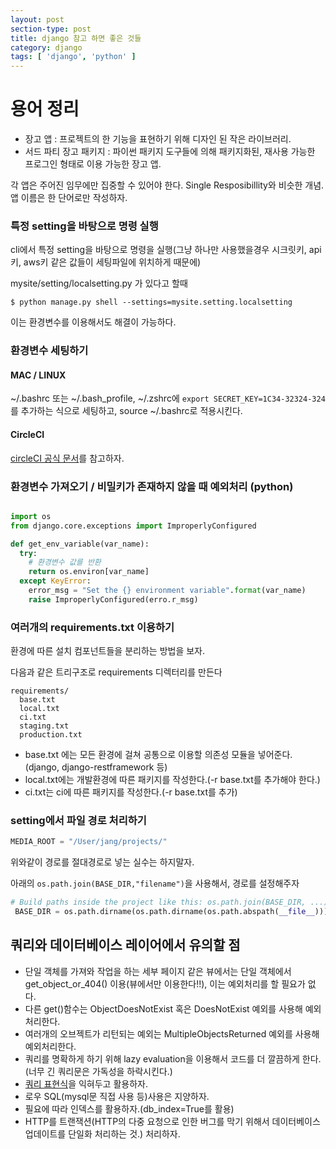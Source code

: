 ```yaml
---
layout: post
section-type: post
title: django 참고 하면 좋은 것들
category: django
tags: [ 'django', 'python' ]
---
```


# 용어 정리

- 장고 앱 : 프로젝트의 한 기능을 표현하기 위해 디자인 된 작은 라이브러리.
- 서드 파티 장고 패키지 : 파이썬 패키지 도구들에 의해 패키지화된, 재사용 가능한 프로그인 형태로 이용 가능한 장고 앱.

각 앱은 주어진 임무에만 집중할 수 있어야 한다. Single Resposibillity와 비슷한 개념.
앱 이름은 한 단어로만 작성하자.

### 특정 setting을 바탕으로 명령 실행

cli에서 특정 setting을 바탕으로 명령을 실행(그냥 하나만 사용했을경우 시크릿키, api키, aws키 같은 값들이 세팅파일에 위치하게 때문에)

mysite/setting/localsetting.py 가 있다고 할때

``` shell
$ python manage.py shell --settings=mysite.setting.localsetting
```

이는 환경변수를 이용해서도 해결이 가능하다.

### 환경변수 세팅하기

#### MAC / LINUX

~/.bashrc 또는 ~/.bash_profile, ~/.zshrc에 ```export SECRET_KEY=1C34-32324-324``` 를 추가하는 식으로 세팅하고, source ~/.bashrc로 적용시킨다.

#### CircleCI

[circleCI 공식 문서](https://circleci.com/docs/1.0/environment-variables/)를 참고하자.


### 환경변수 가져오기 / 비밀키가 존재하지 않을 때 예외처리 (python)

``` python

import os
from django.core.exceptions import ImproperlyConfigured

def get_env_variable(var_name):
  try:
    # 환경변수 값를 반환
    return os.environ[var_name]
  except KeyError:
    error_msg = "Set the {} environment variable".format(var_name)
    raise ImproperlyConfigured(erro.r_msg)
```

### 여러개의 requirements.txt 이용하기

환경에 따른 설치 컴포넌트들을 분리하는 방법을 보자.

다음과 같은 트리구조로 requirements 디렉터리를 만든다
``` text
requirements/
  base.txt
  local.txt
  ci.txt
  staging.txt
  production.txt
```

- base.txt 에는 모든 환경에 걸쳐 공통으로 이용할 의존성 모듈을 넣어준다.(django, django-restframework 등)
- local.txt에는 개발환경에 따른 패키지를 작성한다.(-r base.txt를 추가해야 한다.)
- ci.txt는 ci에 따른 패키지를 작성한다.(-r base.txt를 추가)

### setting에서 파일 경로 처리하기
``` python
MEDIA_ROOT = "/User/jang/projects/"
```

위와같이 경로를 절대경로로 넣는 실수는 하지말자.  

아래의 ```os.path.join(BASE_DIR,"filename")```을 사용해서, 경로를 설정해주자

``` python
# Build paths inside the project like this: os.path.join(BASE_DIR, ...)
 BASE_DIR = os.path.dirname(os.path.dirname(os.path.abspath(__file__)))
```

## 쿼리와 데이터베이스 레이어에서 유의할 점

- 단일 객체를 가져와 작업을 하는 세부 페이지 같은 뷰에서는 단일 객체에서 get_object_or_404() 이용(뷰에서만 이용한다!!), 이는 예외처리를 할 필요가 없다.
- 다른 get()함수는 ObjectDoesNotExist 혹은 DoesNotExist 예외를 사용해 예외처리한다.
- 여러개의 오브젝트가 리턴되는 예외는 MultipleObjectsReturned 예외를 사용해 예외처리한다.
- 쿼리를 명확하게 하기 위해 lazy evaluation을 이용해서 코드를 더 깔끔하게 한다.(너무 긴 쿼리문은 가독성을 하락시킨다.)
- [쿼리 표현식](https://docs.djangoproject.com/en/1.10/ref/models/expressions/)을 익혀두고 활용하자.
- 로우 SQL(mysql문 직접 사용 등)사용은 지양하자.
- 필요에 따라 인덱스를 활용하자.(db_index=True를 활용)
- HTTP를 트랜잭션(HTTP의 다중 요청으로 인한 버그를 막기 위해서 데이터베이스 업데이트를 단일화 처리하는 것.) 처리하자.
